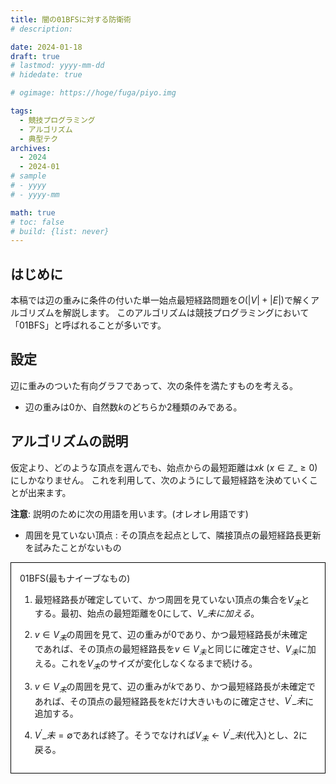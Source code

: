 ```yaml
---
title: 闇の01BFSに対する防衛術
# description: 

date: 2024-01-18
draft: true
# lastmod: yyyy-mm-dd
# hidedate: true

# ogimage: https://hoge/fuga/piyo.img

tags:
  - 競技プログラミング
  - アルゴリズム
  - 典型テク
archives:
  - 2024
  - 2024-01
# sample
# - yyyy
# - yyyy-mm

math: true
# toc: false
# build: {list: never}
---
```


## はじめに
本稿では辺の重みに条件の付いた単一始点最短経路問題を$O(|V| + |E|)$で解くアルゴリズムを解説します。
このアルゴリズムは競技プログラミングにおいて「01BFS」と呼ばれることが多いです。

## 設定
辺に重みのついた有向グラフであって、次の条件を満たすものを考える。

- 辺の重みは$0$か、自然数$k$のどちらか2種類のみである。

## アルゴリズムの説明
仮定より、どのような頂点を選んでも、始点からの最短距離は$xk ~ (x \in \mathbb{Z}\_{\geq 0})$にしかなりません。
これを利用して、次のようにして最短経路を決めていくことが出来ます。

**注意**: 説明のために次の用語を用います。(オレオレ用語です)
- 周囲を見ていない頂点 : その頂点を起点として、隣接頂点の最短経路長更新を試みたことがないもの

<div style="background : white; padding : 1em; border : solid black 1px;">
01BFS(最もナイーブなもの)

1. 最短経路長が確定していて、かつ周囲を見ていない頂点の集合を$V_{未}$とする。最初、始点の最短距離を$0$にして、$V\_{未}に加える。$

2. $v \in V_{未}$の周囲を見て、辺の重みが$0$であり、かつ最短経路長が未確定であれば、その頂点の最短経路長を$v \in V_{未}$と同じに確定させ、$V_{未}$に加える。これを$V_{未}$のサイズが変化しなくなるまで続ける。

3. $v \in V_{未}$の周囲を見て、辺の重みが$k$であり、かつ最短経路長が未確定であれば、その頂点の最短経路長を$k$だけ大きいものに確定させ、$V^{\prime}\_{未}$に追加する。

4. $V^{\prime}\_{未} = \emptyset$であれば終了。そうでなければ$V_{未} \leftarrow V^{\prime}\_{未}$(代入)とし、2に戻る。

</div>
